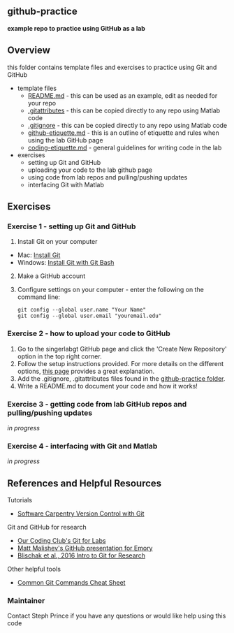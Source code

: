 ## github-practice ##
**example repo to practice using GitHub as a lab**

## Overview ##
this folder contains template files and exercises to practice using Git and GitHub
  * template files
    * [README.md](README.md) - this can be used as an example, edit as needed for your repo
    * [.gitattributes](.gitattributes) - this can be copied directly to any repo using Matlab code
    * [.gitignore](.gitignore) - this can be copied directly to any repo using Matlab code
    * [github-etiquette.md](github-etiquette.md) - this is an outline of etiquette and rules when using the lab GitHub page
    * [coding-etiquette.md](coding-etiquette.md) - general guidelines for writing code in the lab
  * exercises
    * setting up Git and GitHub
    * uploading your code to the lab github page
    * using code from lab repos and pulling/pushing updates
    * interfacing Git with Matlab

## Exercises ##
### Exercise 1 - setting up Git and GitHub ###
  1. Install Git on your computer
   * Mac: [Install Git](https://git-scm.com/book/en/v2/Getting-Started-Installing-Git) 
   * Windows: [Install Git with Git Bash](https://www.sitereq.com/post/easiest-way-to-install-git-bash-commands-on-windows#git-bash-windows-installation)
  2. Make a GitHub account
  3. Configure settings on your computer - enter the following on the command line:
  
      ```shell
      git config --global user.name "Your Name"
      git config --global user.email "youremail.edu"
      ```
      
### Exercise 2 - how to upload your code to GitHub ###
 1. Go to the singerlabgt GitHub page and click the 'Create New Repository' option in the top right corner. 
 2. Follow the setup instructions provided. For more details on the different options, [this page](http://swcarpentry.github.io/git-novice/07-github/index.html) provides a great explanation.
 3. Add the .gitignore, .gitattributes files found in the [github-practice folder](./).
 4. Write a README.md to document your code and how it works!
 
### Exercise 3 - getting code from lab GitHub repos and pulling/pushing updates ###
  *in progress*
  
### Exercise 4 - interfacing with Git and Matlab ###
  *in progress*


## References and Helpful Resources ##   

Tutorials
* [Software Carpentry Version Control with Git](https://swcarpentry.github.io/git-novice/) 

Git and GitHub for research
* [Our Coding Club's Git for Labs](https://ourcodingclub.github.io/2017/05/15/git-for-labs.html)
* [Matt Malishev's GitHub presentation for Emory](https://github.com/darwinanddavis/githubpres)
* [Blischak et al., 2016 Intro to Git for Research](https://journals.plos.org/ploscompbiol/article/file?id=10.1371/journal.pcbi.1004668&type=printable)

Other helpful tools
* [Common Git Commands Cheat Sheet](https://github.github.com/training-kit/downloads/github-git-cheat-sheet.pdf)

### Maintainer ###

Contact Steph Prince if you have any questions or would like help using this code
